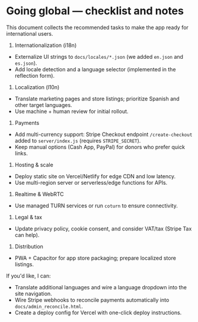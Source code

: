 # Going global — checklist and notes

This document collects the recommended tasks to make the app ready for international users.

1. Internationalization (i18n)

- Externalize UI strings to `docs/locales/*.json` (we added `en.json` and `es.json`).
- Add locale detection and a language selector (implemented in the reflection form).

1. Localization (l10n)

- Translate marketing pages and store listings; prioritize Spanish and other target languages.
- Use machine + human review for initial rollout.

1. Payments

- Add multi-currency support: Stripe Checkout endpoint `/create-checkout` added to `server/index.js` (requires `STRIPE_SECRET`).
- Keep manual options (Cash App, PayPal) for donors who prefer quick links.

1. Hosting & scale

- Deploy static site on Vercel/Netlify for edge CDN and low latency.
- Use multi-region server or serverless/edge functions for APIs.

1. Realtime & WebRTC

- Use managed TURN services or run `coturn` to ensure connectivity.

1. Legal & tax

- Update privacy policy, cookie consent, and consider VAT/tax (Stripe Tax can help).

1. Distribution

- PWA + Capacitor for app store packaging; prepare localized store listings.

If you'd like, I can:

- Translate additional languages and wire a language dropdown into the site navigation.
- Wire Stripe webhooks to reconcile payments automatically into `docs/admin_reconcile.html`.
- Create a deploy config for Vercel with one-click deploy instructions.

